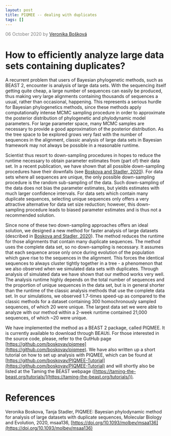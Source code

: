 ```yaml
---
layout: post
title: PIQMEE -- dealing with duplicates
tags: []
---
```


<p style="color:gray">06 October 2020 by <a href="mailto:boskovaveronika@gmail.com">Veronika Bošková</a></p>

# How to efficiently analyze large data sets containing duplicates?


A recurrent problem that users of Bayesian phylogenetic methods, such as BEAST 2, encounter is analysis of large data sets.
With the sequencing itself getting quite cheap, a large number of sequences can easily be produced, thus making very large alignments containing thousands of sequences a usual, rather than occasional, happening.
This represents a serious hurdle for Bayesian phylogenetics methods, since these methods apply computationally intense MCMC sampling procedure in order to approximate the posterior distribution of phylogenetic and phylodynamic model parameters.
For large parameter space, many MCMC samples are necessary to provide a good approximation of the posterior distribution.
As the tree space to be explored grows very fast with the number of sequences in the alignment, classic analysis of large data sets in Bayesian framework may not always be possible in a reasonable runtime.

Scientist thus resort to down-sampling procedures in hopes to reduce the runtime necessary to obtain parameter estimates from (part of) their data set.
In a recent publication, we have shown that all possible down-sampling procedures have their downfalls (see [Boskova and Stadler, 2020](https://doi.org/10.1093/molbev/msaa136)).
For data sets where all sequences are unique, the only possible down-sampling procedure is the random sub-sampling of the data.
Such down-sampling of the data does not bias the parameter estimates, but yields estimates with much larger confidence intervals.
For data sets which contain many duplicate sequences, selecting unique sequences only offers a very attractive alternative for data set size reduction; however, this down-sampling procedure leads to biased parameter estimates and is thus not a recommended solution.

Since none of these two down-sampling approaches offers an ideal solution, we designed a new method for faster analysis of large datasets (described in [Boskova and Stadler, 2020](https://doi.org/10.1093/molbev/msaa136)).
The method reduces the runtime for those alignments that contain many duplicate sequences.
The method uses the complete data set, so no down-sampling is necessary.
It assumes that each sequence arose only once during evolution of the population which gave rise to the sequences in the alignment.
This forces the identical sequences to always cluster tightly together in a tree - a phenomenon that we also observed when we simulated data sets with duplicates.
Through analysis of simulated data we have shown that our method works very well.
The analysis runtime highly depends on the total number of sequences and the proportion of unique sequences in the data set, but is in general shorter than the runtime of the classic analysis methods that use the complete data set.
In our simulations, we observed 1.7-times speed-up as compared to the classic methods for a dataset containing 300 homochronously sampled sequences, of which 20 were unique.
The largest data set we were able to analyze with our method within a 2-week runtime contained 21,000 sequences, of which ~20 were unique.

We have implemented the method as a BEAST 2 package, called PIQMEE.
It is currently available to download through BEAUti.
For those interested in the source code, please, refer to the GutHub page [https://github.com/boskovav/piqmee](https://github.com/boskovav/piqmee).
We have also written up a short tutorial on how to set up analysis with PIQMEE, which can be found at [https://github.com/boskovav/PIQMEE-Tutorial](https://github.com/boskovav/PIQMEE-Tutorial) and will shortly also be listed at the Taming the BEAST webpage ([https://taming-the-beast.org/tutorials/](https://taming-the-beast.org/tutorials/)).


# References

Veronika Boskova, Tanja Stadler, PIQMEE: Bayesian phylodynamic method for analysis of large datasets with duplicate sequences, Molecular Biology and Evolution, 2020, msaa136, [https://doi.org/10.1093/molbev/msaa136](https://doi.org/10.1093/molbev/msaa136)
